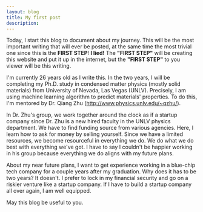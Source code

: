 ```yaml
---
layout: blog
title: My first post
description:
---
```


Today, I start this blog to document about my journey. This will be the most important writing that will ever be posted, at the same time the most trivial one since this is the **FIRST STEP**! **I lied!** The **"FIRST STEP"** will be creating this website and put it up in the internet, but the **"FIRST STEP"** to you viewer will be this writing.

I'm currently 26 years old as I write this. In the two years, I will be completing my Ph.D. study in condensed matter physics (mostly solid materials) from University of Nevada, Las Vegas (UNLV). Precisely, I am using machine learning algorithm to predict materials' properties. To do this, I'm mentored by Dr. Qiang Zhu (http://www.physics.unlv.edu/~qzhu/).

In Dr. Zhu's group, we work together around the clock as if a startup company since Dr. Zhu is a new hired faculty in the UNLV physics department. We have to find funding source from various agencies. Here, I learn how to ask for money by selling yourself. Since we have a limited resources, we become resourceful in everything we do. We do what we do best with everything we've got. I have to say I couldn't be happier working in his group because everything we do aligns with my future plans.

About my near future plans, I want to get experience working in a blue-chip tech company for a couple years after my graduation. Why does it has to be two years? It doesn't. I prefer to lock in my financial security and go on a riskier venture like a startup company. If I have to build a startup company all over again, I am well equipped.

May this blog be useful to you.
